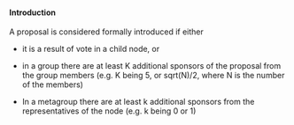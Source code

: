 #### Introduction

A proposal is considered formally introduced if either

* it is a result of vote in a child node, or

* in a group there are at least K additional sponsors of the proposal from the group members (e.g. K being 5, or sqrt(N)/2, where N is the number of the members)
* In a metagroup there are at least k additional sponsors from the representatives of the node (e.g. k being 0 or 1)


